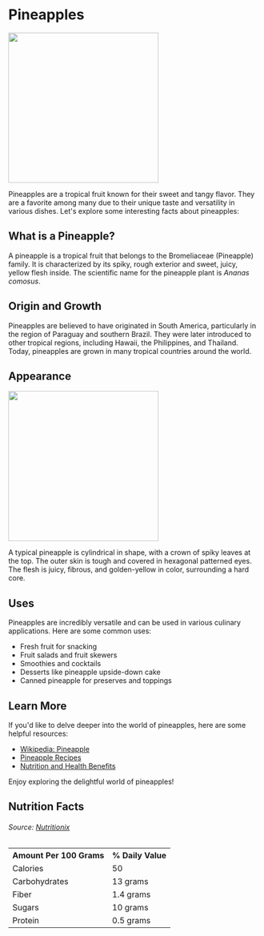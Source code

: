 # Pineapples


<img src="https://m.media-amazon.com/images/I/71+qAJehpkL.jpg" height="300" width="300">

Pineapples are a tropical fruit known for their sweet and tangy flavor. They are a favorite among many due to their unique taste and versatility in various dishes. Let's explore some interesting facts about pineapples:

## What is a Pineapple?

A pineapple is a tropical fruit that belongs to the Bromeliaceae (Pineapple) family. It is characterized by its spiky, rough exterior and sweet, juicy, yellow flesh inside. The scientific name for the pineapple plant is *Ananas comosus*.

## Origin and Growth

Pineapples are believed to have originated in South America, particularly in the region of Paraguay and southern Brazil. They were later introduced to other tropical regions, including Hawaii, the Philippines, and Thailand. Today, pineapples are grown in many tropical countries around the world.

## Appearance

<img src="https://upload.wikimedia.org/wikipedia/commons/thumb/c/cb/Pineapple_and_cross_section.jpg/714px-Pineapple_and_cross_section.jpg" width="300" height="300">

A typical pineapple is cylindrical in shape, with a crown of spiky leaves at the top. The outer skin is tough and covered in hexagonal patterned eyes. The flesh is juicy, fibrous, and golden-yellow in color, surrounding a hard core.

## Uses

Pineapples are incredibly versatile and can be used in various culinary applications. Here are some common uses:
- Fresh fruit for snacking
- Fruit salads and fruit skewers
- Smoothies and cocktails
- Desserts like pineapple upside-down cake
- Canned pineapple for preserves and toppings

## Learn More

If you'd like to delve deeper into the world of pineapples, here are some helpful resources:

- <a href="https://en.wikipedia.org/wiki/Pineapple" target="_blank">Wikipedia: Pineapple</a>
- <a href="https://www.foodnetwork.com/recipes/photos/pineapple-recipes" target="_blank">Pineapple Recipes</a>
- <a href="https://www.webmd.com/diet/ss/slideshow-health-benefits-pineapple" target="_blank">Nutrition and Health Benefits</a>

Enjoy exploring the delightful world of pineapples!

## Nutrition Facts
<table>
<tr>
  <th>Amount Per 100 Grams</th>
  <th>% Daily Value</th>
</tr>
<tr>
  <td>Calories</td>
  <td>50</td>
</tr>
  <tr>
    <td>Carbohydrates</td>
    <td>13 grams</td>
  </tr>
  <tr>
    <td>Fiber</td>
    <td>1.4 grams</td>
  </tr>
  <tr>
    <td>Sugars</td>
    <td>10 grams</td>
  </tr>
  <tr>
    <td>Protein</td>
    <td>0.5 grams</td>
  </tr>
<h6> Source: <a href="https://www.nutritionix.com/food/pineapple/100-g" target="_blank">Nutritionix</a></h6>
